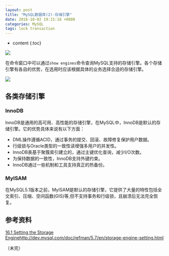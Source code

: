```yaml
---
layout: post
title: "MySQL数据库(2)-存储引擎"
date: 2016-10-02 19:15:18 +0800
categories: MySQL
tags: lock transaction
---
```

* content
{:toc}

![](http://i.imgur.com/TxPjy6g.jpg)


在命令窗口中可以通过`show engines`命令查询MySQL支持的存储引擎。各个存储引擎有各自的优势，在选用时应该根据具体的业务选择合适的存储引擎。

![](http://i.imgur.com/DYWs0wP.png)
 

## 各类存储引擎 ##

### InnoDB ###

InnoDB是通用的高可用、高性能的存储引擎，在MySQL中，InnoDB是默认的存储引擎。它的优势具体来说有以下方面：

- DML操作遵循ACID，通过事务的提交、回滚、故障修复保护用户数据。
- 行级锁与Oracle类型的一致性读增强多用户的并发性。
- InnoDB表基于聚簇索引建立的，通过主键优化查询，减少I/O次数。
- 为保持数据的一致性，InnoDB支持外键约束。
- InnoDB通过一些机制和工具支持真正的热备份。


### MyISAM ###

在MySQL5.1版本之前，MyISAM是默认的存储引擎，它提供了大量的特性包括全文索引、压缩、空间函数(GIS)等,但不支持事务和行级锁，且崩溃后无法完全恢复。



## 参考资料 ##

[16.1 Setting the Storage Engine](http://dev.mysql.com/doc/refman/5.7/en/storage-engine-setting.html)http://dev.mysql.com/doc/refman/5.7/en/storage-engine-setting.html


（未完）
